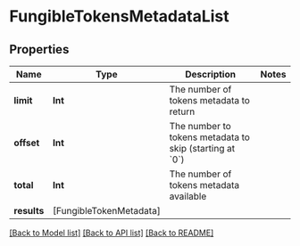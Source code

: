 # FungibleTokensMetadataList

## Properties
Name | Type | Description | Notes
------------ | ------------- | ------------- | -------------
**limit** | **Int** | The number of tokens metadata to return | 
**offset** | **Int** | The number to tokens metadata to skip (starting at &#x60;0&#x60;) | 
**total** | **Int** | The number of tokens metadata available | 
**results** | [FungibleTokenMetadata] |  | 

[[Back to Model list]](../README.md#documentation-for-models) [[Back to API list]](../README.md#documentation-for-api-endpoints) [[Back to README]](../README.md)


